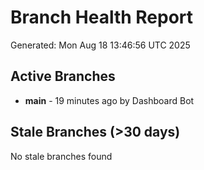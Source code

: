 # Branch Health Report
Generated: Mon Aug 18 13:46:56 UTC 2025

## Active Branches
- **main** - 19 minutes ago by Dashboard Bot

## Stale Branches (>30 days)
No stale branches found
